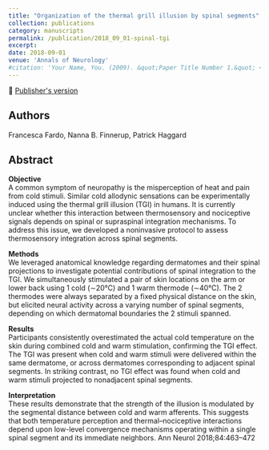 ```yaml
---
title: "Organization of the thermal grill illusion by spinal segments"
collection: publications
category: manuscripts
permalink: /publication/2018_09_01-spinal-tgi
excerpt:
date: 2018-09-01
venue: 'Annals of Neurology'
#citation: 'Your Name, You. (2009). &quot;Paper Title Number 1.&quot; <i>Journal 1</i>. 1(1).'
---
```


<!--more-->

📄 [Publisher's version](https://onlinelibrary.wiley.com/doi/full/10.1002/ana.25307)

## Authors
Francesca Fardo, Nanna B. Finnerup, Patrick Haggard

## Abstract
**Objective**  
A common symptom of neuropathy is the misperception of heat and pain from cold stimuli. Similar cold allodynic sensations can be experimentally induced using the thermal grill illusion (TGI) in humans. It is currently unclear whether this interaction between thermosensory and nociceptive signals depends on spinal or supraspinal integration mechanisms. To address this issue, we developed a noninvasive protocol to assess thermosensory integration across spinal segments.

**Methods**  
We leveraged anatomical knowledge regarding dermatomes and their spinal projections to investigate potential contributions of spinal integration to the TGI. We simultaneously stimulated a pair of skin locations on the arm or lower back using 1 cold (∼20°C) and 1 warm thermode (∼40°C). The 2 thermodes were always separated by a fixed physical distance on the skin, but elicited neural activity across a varying number of spinal segments, depending on which dermatomal boundaries the 2 stimuli spanned.

**Results**  
Participants consistently overestimated the actual cold temperature on the skin during combined cold and warm stimulation, confirming the TGI effect. The TGI was present when cold and warm stimuli were delivered within the same dermatome, or across dermatomes corresponding to adjacent spinal segments. In striking contrast, no TGI effect was found when cold and warm stimuli projected to nonadjacent spinal segments.

**Interpretation**  
These results demonstrate that the strength of the illusion is modulated by the segmental distance between cold and warm afferents. This suggests that both temperature perception and thermal–nociceptive interactions depend upon low-level convergence mechanisms operating within a single spinal segment and its immediate neighbors. Ann Neurol 2018;84:463–472